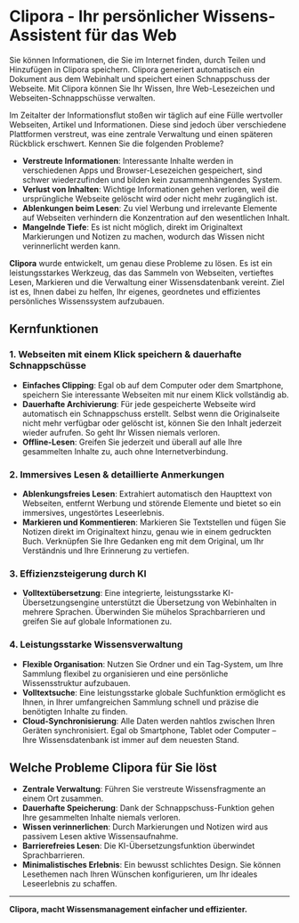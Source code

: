 # Clipora - Ihr persönlicher Wissens-Assistent für das Web

Sie können Informationen, die Sie im Internet finden, durch Teilen und Hinzufügen in Clipora speichern. Clipora generiert automatisch ein Dokument aus dem Webinhalt und speichert einen Schnappschuss der Webseite. Mit Clipora können Sie Ihr Wissen, Ihre Web-Lesezeichen und Webseiten-Schnappschüsse verwalten.

Im Zeitalter der Informationsflut stoßen wir täglich auf eine Fülle wertvoller Webseiten, Artikel und Informationen. Diese sind jedoch über verschiedene Plattformen verstreut, was eine zentrale Verwaltung und einen späteren Rückblick erschwert. Kennen Sie die folgenden Probleme?

*   **Verstreute Informationen**: Interessante Inhalte werden in verschiedenen Apps und Browser-Lesezeichen gespeichert, sind schwer wiederzufinden und bilden kein zusammenhängendes System.
*   **Verlust von Inhalten**: Wichtige Informationen gehen verloren, weil die ursprüngliche Webseite gelöscht wird oder nicht mehr zugänglich ist.
*   **Ablenkungen beim Lesen**: Zu viel Werbung und irrelevante Elemente auf Webseiten verhindern die Konzentration auf den wesentlichen Inhalt.
*   **Mangelnde Tiefe**: Es ist nicht möglich, direkt im Originaltext Markierungen und Notizen zu machen, wodurch das Wissen nicht verinnerlicht werden kann.

**Clipora** wurde entwickelt, um genau diese Probleme zu lösen. Es ist ein leistungsstarkes Werkzeug, das das Sammeln von Webseiten, vertieftes Lesen, Markieren und die Verwaltung einer Wissensdatenbank vereint. Ziel ist es, Ihnen dabei zu helfen, Ihr eigenes, geordnetes und effizientes persönliches Wissenssystem aufzubauen.

## Kernfunktionen

### 1. Webseiten mit einem Klick speichern & dauerhafte Schnappschüsse
- **Einfaches Clipping**: Egal ob auf dem Computer oder dem Smartphone, speichern Sie interessante Webseiten mit nur einem Klick vollständig ab.
- **Dauerhafte Archivierung**: Für jede gespeicherte Webseite wird automatisch ein Schnappschuss erstellt. Selbst wenn die Originalseite nicht mehr verfügbar oder gelöscht ist, können Sie den Inhalt jederzeit wieder aufrufen. So geht Ihr Wissen niemals verloren.
- **Offline-Lesen**: Greifen Sie jederzeit und überall auf alle Ihre gesammelten Inhalte zu, auch ohne Internetverbindung.

### 2. Immersives Lesen & detaillierte Anmerkungen
- **Ablenkungsfreies Lesen**: Extrahiert automatisch den Haupttext von Webseiten, entfernt Werbung und störende Elemente und bietet so ein immersives, ungestörtes Leseerlebnis.
- **Markieren und Kommentieren**: Markieren Sie Textstellen und fügen Sie Notizen direkt im Originaltext hinzu, genau wie in einem gedruckten Buch. Verknüpfen Sie Ihre Gedanken eng mit dem Original, um Ihr Verständnis und Ihre Erinnerung zu vertiefen.

### 3. Effizienzsteigerung durch KI
- **Volltextübersetzung**: Eine integrierte, leistungsstarke KI-Übersetzungsengine unterstützt die Übersetzung von Webinhalten in mehrere Sprachen. Überwinden Sie mühelos Sprachbarrieren und greifen Sie auf globale Informationen zu.

### 4. Leistungsstarke Wissensverwaltung
- **Flexible Organisation**: Nutzen Sie Ordner und ein Tag-System, um Ihre Sammlung flexibel zu organisieren und eine persönliche Wissensstruktur aufzubauen.
- **Volltextsuche**: Eine leistungsstarke globale Suchfunktion ermöglicht es Ihnen, in Ihrer umfangreichen Sammlung schnell und präzise die benötigten Inhalte zu finden.
- **Cloud-Synchronisierung**: Alle Daten werden nahtlos zwischen Ihren Geräten synchronisiert. Egal ob Smartphone, Tablet oder Computer – Ihre Wissensdatenbank ist immer auf dem neuesten Stand.

## Welche Probleme Clipora für Sie löst

*   **Zentrale Verwaltung**: Führen Sie verstreute Wissensfragmente an einem Ort zusammen.
*   **Dauerhafte Speicherung**: Dank der Schnappschuss-Funktion gehen Ihre gesammelten Inhalte niemals verloren.
*   **Wissen verinnerlichen**: Durch Markierungen und Notizen wird aus passivem Lesen aktive Wissensaufnahme.
*   **Barrierefreies Lesen**: Die KI-Übersetzungsfunktion überwindet Sprachbarrieren.
*   **Minimalistisches Erlebnis**: Ein bewusst schlichtes Design. Sie können Lesethemen nach Ihren Wünschen konfigurieren, um Ihr ideales Leseerlebnis zu schaffen.

---

**Clipora, macht Wissensmanagement einfacher und effizienter.**
